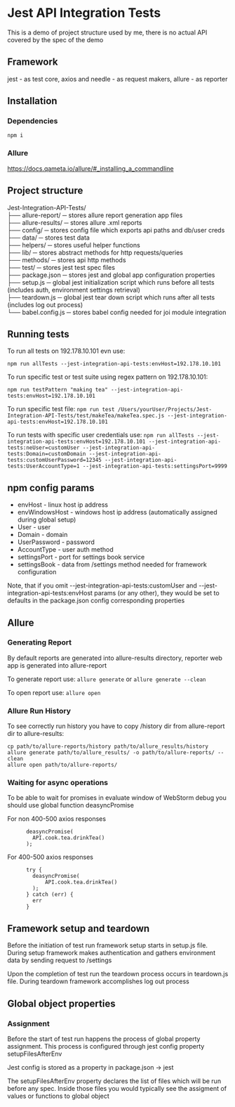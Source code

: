 # Jest API Integration Tests
This is a demo of project structure used by me, there is no actual API covered by the spec of the demo

## Framework
jest - as test core, axios and needle - as request makers, allure - as reporter

## Installation
### Dependencies
`npm i`
### Allure
https://docs.qameta.io/allure/#_installing_a_commandline

## Project structure
Jest-Integration-API-Tests/  
├── allure-report/ ─ stores allure report generation app files  
├── allure-results/ ─ stores allure .xml reports  
├── config/ ─ stores config file which exports api paths and db/user creds  
├── data/ ─ stores test data  
├── helpers/ ─ stores useful helper functions  
├── lib/ ─ stores abstract methods for http requests/queries  
├── methods/ ─ stores api http methods  
├── test/ ─ stores jest test spec files  
├── package.json ─ stores jest and global app configuration properties  
├── setup.js ─ global jest initialization script which runs before all tests (includes auth, environment settings retrieval)  
├── teardown.js ─ global jest tear down script which runs after all tests (includes log out process)  
└── babel.config.js ─ stores babel config needed for joi module integration  

## Running tests
To run all tests on 192.178.10.101 evn use:

`npm run allTests --jest-integration-api-tests:envHost=192.178.10.101`

To run specific test or test suite using regex pattern on 192.178.10.101:

`npm run testPattern "making tea" --jest-integration-api-tests:envHost=192.178.10.101`

To run specific test file:
`npm run test /Users/yourUser/Projects/Jest-Integration-API-Tests/test/makeTea/makeTea.spec.js --jest-integration-api-tests:envHost=192.178.10.101`

To run tests with specific user credentials use:
`npm run allTests --jest-integration-api-tests:envHost=192.178.10.101 --jest-integration-api-tests:neUser=customUser --jest-integration-api-tests:Domain=customDomain --jest-integration-api-tests:customUserPassword=12345 --jest-integration-api-tests:UserAccountType=1 --jest-integration-api-tests:settingsPort=9999`

## npm config params
* envHost - linux host ip address
* envWindowsHost - windows host ip address (automatically assigned during global setup)
* User - user
* Domain - domain
* UserPassword - password
* AccountType - user auth method
* settingsPort - port for settings book service
* settingsBook - data from /settings method needed for framework configuration

Note, that if you omit --jest-integration-api-tests:customUser and --jest-integration-api-tests:envHost params (or any other), 
they would be set to defaults in the package.json config corresponding properties

## Allure
### Generating Report
By default reports are generated into allure-results directory, reporter web app is generated into allure-report

To generate report use:
`allure generate`
or
`allure generate --clean`

To open report use:
`allure open`

### Allure Run History
To see correctly run history you have to copy /history dir from allure-report dir to allure-results:
```
cp path/to/allure-reports/history path/to/allure_results/history
allure generate path/to/allure_results/ -o path/to/allure-reports/ --clean
allure open path/to/allure-reports/
```

### Waiting for async operations
To be able to wait for promises in evaluate window of WebStorm debug you should use global function deasyncPromise

For non 400-500 axios responses 
```
      deasyncPromise(
        API.cook.tea.drinkTea()
      );
```

For 400-500 axios responses 
```
      try {
        deasyncPromise(
            API.cook.tea.drinkTea()
        );
      } catch (err) {
        err
      }
```

## Framework setup and teardown
Before the initiation of test run framework setup starts in setup.js file. During setup framework makes authentication and gathers environment data by sending request to /settings

Upon the completion of test run the teardown process occurs in teardown.js file. During teardown framework accomplishes log out process

## Global object properties 
### Assignment
Before the start of test run happens the process of global property assignment. This process is configured through jest config property setupFilesAfterEnv

Jest config is stored as a property in package.json -> jest 

The setupFilesAfterEnv property declares the list of files which will be run before any spec. Inside those files you would typically see the assigment of values or functions to global object
